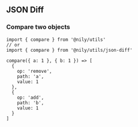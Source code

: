 ## JSON Diff

### Compare two objects

```
import { compare } from '@nily/utils'
// or
import { compare } from '@nily/utils/json-diff'

compare({ a: 1 }, { b: 1 }) => [
  {
    op: 'remove',
    path: 'a',
    value: 1
  },
  {
    op: 'add',
    path: 'b',
    value: 1
  }
]
```